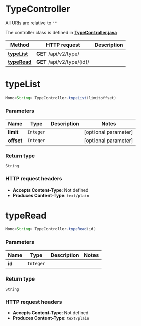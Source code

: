 # TypeController

All URIs are relative to `""`

The controller class is defined in **[TypeController.java](../../src/main/java/org/openapitools/controller/TypeController.java)**

Method | HTTP request | Description
------------- | ------------- | -------------
[**typeList**](#typeList) | **GET** /api/v2/type/ | 
[**typeRead**](#typeRead) | **GET** /api/v2/type/{id}/ | 

<a name="typeList"></a>
# **typeList**
```java
Mono<String> TypeController.typeList(limitoffset)
```



### Parameters
Name | Type | Description  | Notes
------------- | ------------- | ------------- | -------------
**limit** | `Integer` |  | [optional parameter]
**offset** | `Integer` |  | [optional parameter]

### Return type
`String`


### HTTP request headers
 - **Accepts Content-Type**: Not defined
 - **Produces Content-Type**: `text/plain`

<a name="typeRead"></a>
# **typeRead**
```java
Mono<String> TypeController.typeRead(id)
```



### Parameters
Name | Type | Description  | Notes
------------- | ------------- | ------------- | -------------
**id** | `Integer` |  |

### Return type
`String`


### HTTP request headers
 - **Accepts Content-Type**: Not defined
 - **Produces Content-Type**: `text/plain`

